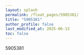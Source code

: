 ```yaml
---
layout: splash
permalink: /float_pages/5905381/
title: "5905381"
author_profile: false
last_modified_at: 2025-06-13
toc: false
---
```

 
5905381

